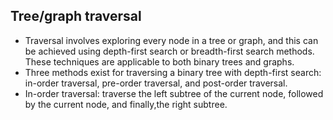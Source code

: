 ## Tree/graph traversal
- Traversal involves exploring every node in a tree or graph, and this can be achieved using depth-first search or breadth-first search methods. These techniques are applicable to both binary trees and graphs.
- Three methods exist for traversing a binary tree with depth-first search: in-order traversal, pre-order traversal, and post-order traversal.
- In-order traversal: traverse the left subtree of the current node, followed by the current node, and finally,the right subtree. 
